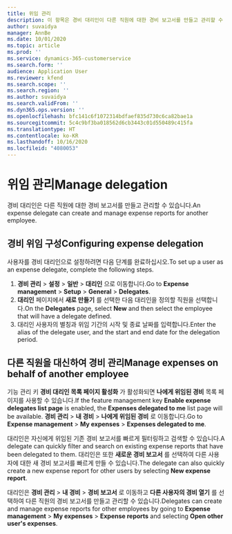 ```yaml
---
title: 위임 관리
description: 이 항목은 경비 대리인이 다른 직원에 대한 경비 보고서를 만들고 관리할 수 있는 방법에 대한 정보를 제공합니다.
author: suvaidya
manager: AnnBe
ms.date: 10/01/2020
ms.topic: article
ms.prod: ''
ms.service: dynamics-365-customerservice
ms.search.form: ''
audience: Application User
ms.reviewer: kfend
ms.search.scope: ''
ms.search.region: ''
ms.author: suvaidya
ms.search.validFrom: ''
ms.dyn365.ops.version: ''
ms.openlocfilehash: bfc141c6f1072314bdfaef835d730c6ca82bae1a
ms.sourcegitcommit: 5c4c9bf3ba018562d6cb3443c01d550489c415fa
ms.translationtype: HT
ms.contentlocale: ko-KR
ms.lasthandoff: 10/16/2020
ms.locfileid: "4080053"
---
```

# <a name="manage-delegation"></a><span data-ttu-id="91372-103">위임 관리</span><span class="sxs-lookup"><span data-stu-id="91372-103">Manage delegation</span></span>
<span data-ttu-id="91372-104">경비 대리인은 다른 직원에 대한 경비 보고서를 만들고 관리할 수 있습니다.</span><span class="sxs-lookup"><span data-stu-id="91372-104">An expense delegate can create and manage expense reports for another employee.</span></span>

## <a name="configuring-expense-delegation"></a><span data-ttu-id="91372-105">경비 위임 구성</span><span class="sxs-lookup"><span data-stu-id="91372-105">Configuring expense delegation</span></span>

<span data-ttu-id="91372-106">사용자를 경비 대리인으로 설정하려면 다음 단계를 완료하십시오.</span><span class="sxs-lookup"><span data-stu-id="91372-106">To set up a user as an expense delegate, complete the following steps.</span></span> 
1. <span data-ttu-id="91372-107">**경비 관리** > **설정** > **일반** > **대리인** 으로 이동합니다.</span><span class="sxs-lookup"><span data-stu-id="91372-107">Go to **Expense management** > **Setup** > **General** > **Delegates**.</span></span> 
2. <span data-ttu-id="91372-108">**대리인** 페이지에서 **새로 만들기** 를 선택한 다음 대리인을 정의할 직원을 선택합니다.</span><span class="sxs-lookup"><span data-stu-id="91372-108">On the **Delegates** page, select **New** and then select the employee that will have a delegate defined.</span></span> 
3. <span data-ttu-id="91372-109">대리인 사용자의 별칭과 위임 기간의 시작 및 종료 날짜를 입력합니다.</span><span class="sxs-lookup"><span data-stu-id="91372-109">Enter the alias of the delegate user, and the start and end date for the delegation period.</span></span>

## <a name="manage-expenses-on-behalf-of-another-employee"></a><span data-ttu-id="91372-110">다른 직원을 대신하여 경비 관리</span><span class="sxs-lookup"><span data-stu-id="91372-110">Manage expenses on behalf of another employee</span></span>

<span data-ttu-id="91372-111">기능 관리 키 **경비 대리인 목록 페이지 활성화** 가 활성화되면 **나에게 위임된 경비** 목록 페이지를 사용할 수 있습니다.</span><span class="sxs-lookup"><span data-stu-id="91372-111">If the feature management key **Enable expense delegates list page** is enabled, the **Expenses delegated to me** list page will be available.</span></span> <span data-ttu-id="91372-112">**경비 관리** > **내 경비** > **나에게 위임된 경비** 로 이동합니다.</span><span class="sxs-lookup"><span data-stu-id="91372-112">Go to **Expense management** > **My expenses** > **Expenses delegated to me**.</span></span>

<span data-ttu-id="91372-113">대리인은 자신에게 위임된 기존 경비 보고서를 빠르게 필터링하고 검색할 수 있습니다.</span><span class="sxs-lookup"><span data-stu-id="91372-113">A delegate can quickly filter and search on existing expense reports that have been delegated to them.</span></span> <span data-ttu-id="91372-114">대리인은 또한 **새로운 경비 보고서** 를 선택하여 다른 사용자에 대한 새 경비 보고서를 빠르게 만들 수 있습니다.</span><span class="sxs-lookup"><span data-stu-id="91372-114">The delegate can also quickly create a new expense report for other users by selecting **New expense report**.</span></span>

<span data-ttu-id="91372-115">대리인은 **경비 관리** > **내 경비** > **경비 보고서** 로 이동하고 **다른 사용자의 경비 열기** 를 선택하여 다른 직원의 경비 보고서를 만들고 관리할 수 있습니다.</span><span class="sxs-lookup"><span data-stu-id="91372-115">Delegates can create and manage expense reports for other employees by going to **Expense management** > **My expenses** > **Expense reports** and selecting **Open other user's expenses**.</span></span>
